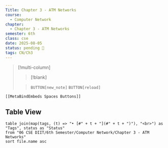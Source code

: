 ```yaml
---
Title: Chapter 3 - ATM Networks
course:
  - Computer Network
chapter:
  - Chapter 3 - ATM Networks
semester: 6th
class: cse
date: 2025-08-05
status: pending 🛑
tags: CN/Ch3
---
```


>[!multi-column]
>
>>[!blank]
>
>>`BUTTON[new_note]` `BUTTON[reload]`

 ```meta-bind-embed
 [[MetaBindEmbeds Spaces Buttons]]
 ```

## Table View 

```dataview
table join(map(tags, (t) => "• [#" + t + "](#" + t + ")"), "<br>") as "Tags", status as "Status"
from "06 CSE DIIT/6th Semester/Computer Network/Chapter 3 - ATM Networks"
sort file.name asc
```
